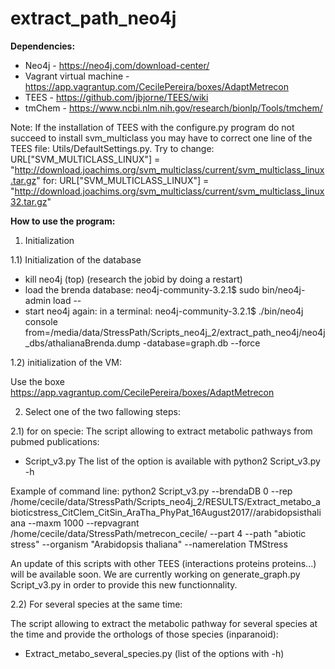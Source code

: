 # extract_path_neo4j

**Dependencies:**
* Neo4j - https://neo4j.com/download-center/
* Vagrant virtual machine - https://app.vagrantup.com/CecilePereira/boxes/AdaptMetrecon​
* TEES - https://github.com/jbjorne/TEES/wiki
* tmChem - https://www.ncbi.nlm.nih.gov/research/bionlp/Tools/tmchem/

Note: If the installation of TEES with the configure.py program do not succeed to install svm_multiclass you may have to correct one line of the TEES file: Utils/DefaultSettings.py.
Try to change:
URL["SVM_MULTICLASS_LINUX"] = "http://download.joachims.org/svm_multiclass/current/svm_multiclass_linux.tar.gz"
for:
URL["SVM_MULTICLASS_LINUX"] = "http://download.joachims.org/svm_multiclass/current/svm_multiclass_linux32.tar.gz"

**How to use the program:**

1) Initialization 

1.1) Initialization of the database

* kill neo4j (top) (research the jobid by doing a restart)
* load the brenda database: neo4j-community-3.2.1$ sudo bin/neo4j-admin load --
* start neo4j again: in a terminal: neo4j-community-3.2.1$ ./bin/neo4j console from=/media/data/StressPath/Scripts_neo4j_2/extract_path_neo4j/neo4j_dbs/athalianaBrenda.dump -database=graph.db --force

1.2) initialization of the VM:

Use the boxe https://app.vagrantup.com/CecilePereira/boxes/AdaptMetrecon

2) Select one of the two fallowing steps:

2.1) for on specie:
The script allowing to extract metabolic pathways from pubmed publications:
* Script_v3.py
The list of the option is available with python2 Script_v3.py -h

Example of command line:
python2 Script_v3.py --brendaDB 0 --rep /home/cecile/data/StressPath/Scripts_neo4j_2/RESULTS/Extract_metabo_abioticstress_CitClem_CitSin_AraTha_PhyPat_16August2017//arabidopsisthaliana --maxm 1000 --repvagrant /home/cecile/data/StressPath/metrecon_cecile/ --part 4 --path "abiotic stress" --organism "Arabidopsis thaliana" --namerelation TMStress

An update of this scripts with other TEES (interactions proteins proteins...) will be available soon.
We are currently working on generate_graph.py Script_v3.py in order to provide this new functionnality.

2.2) For several species at the same time:

The script allowing to extract the metabolic pathway for several species at the time and provide the orthologs of those species (inparanoid):
* Extract_metabo_several_species.py (list of the options with -h)


